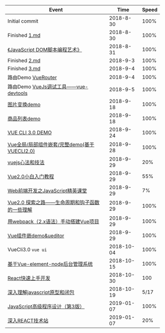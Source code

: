 | Event                                                                        | Time      | Speed |
| ---------------------------------------------------------------------------- | --------- | ----- |
| Initial commit                                                               | 2018-8-30 | 100%  |
| Finished [1.md](vue/1.md)                                                    | 2018-8-30 | 100%  |
| [《JavaScript DOM脚本编程艺术》](https://book.douban.com/subject/1921890/)   | 2018-8-31 | 100%  |
| Finished [2.md](vue/2.md)                                                    | 2018-9-3  | 100%  |
| Finished [3.md](vue/3.md)                                                    | 2018-9-4  | 100%  |
| 路由Demo [VueRouter](vue/demo/VueRouter.html)                                | 2018-9-4  | 100%  |
| 路由Demo [VueJs调试工具——vue-devtools](vue/vue-devtools.md)                | 2018-9-5  | 100%  |
| [图片变换demo](https://rennysky.github.io/FEHelper/vue/demo/bag/index.html)  | 2018-9-18 | 100%  |
| [商品列表demo](vue/ex/vue_cli_demo)                                          | 2018-9-18 | 100%  |
| [VUE CLI 3.0 DEMO](vue/ex/vue30clidemo/)                                     | 2018-9-24 | 100%  |
| [Vue全局/局部组件嵌套/完整demo(基于VUECLI2.0)](vue/ex/vue-playlist/)         | 2018-9-28 | 100%  |
| [vuejs心法和技法](vue/summaryvue10-20kills.md)                               | 2018-9-29 | 20%   |
| [Vue2.0小白入门教程](https://ke.qq.com/course/279700)                        | 2018-9-29 | 55%   |
| [Web前端开发之JavaScript精英课堂](https://ke.qq.com/course/231577)           | 2018-9-29 | 7%    |
| [Vue2.0 探索之路——生命周期和钩子函数的一些理解](vue/vuelifecycle.md )      | 2018-9-29 | 100%  |
| [用webpack（2.x语法）手动搭建Vue项目](vue/careateVUEforwebpack.md  )         | 2018-9-29 | 100%  |
| [Vue组件嵌demo&ueditor](vue/ex/vue-playlist/)                                | 2018-9-29 | 100%  |
|  VueCli3.0 ``vue ui``                               | 2018-10-04 | 100%  |
| [基于Vue-element-node后台管理系统](https://github.com/rennysky/node-vue-ele-app)                                | 2018-10-15 | 100%  |
| [React快速上手开发](https://book.douban.com/subject/26975465/) | 2018-10-30  | 100    |
| [深入理解javascript原型和闭包](/js/prototype/)                                | 2018-10-19 | 5/17  |
| [JavaScript高级程序设计（第3版）](https://book.douban.com/subject/10546125/) | 2019-01-07  | 100%    |
| [深入REACT技术站](https://book.douban.com/subject/26918038/) | 2019-01-07  | 20%    |

